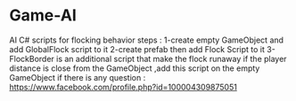 # Game-AI
AI C# scripts for flocking behavior 
steps :
1-create empty GameObject and add GlobalFlock script to it 
2-create prefab then add Flock Script to it 
3-FlockBorder is an additional script that make the flock runaway if the player distance is close from the GameObject ,add this script on the empty GameObject
if there is any question :
https://www.facebook.com/profile.php?id=100004309875051
